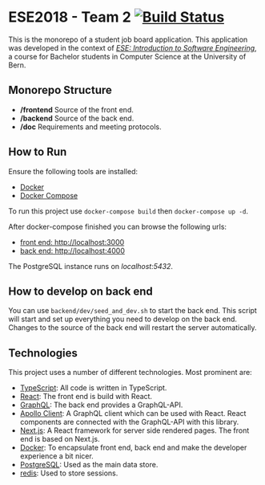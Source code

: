 # ESE2018 - Team 2 [![Build Status](https://travis-ci.com/eseTeam2/ese2018-team2.svg?branch=master)](https://travis-ci.com/eseTeam2/ese2018-team2)

This is the monorepo of a student job board application.
This application was developed in the context of
[*ESE: Introduction to Software Engineering*](http://scg.unibe.ch/teaching/ese?_s=Nsa-grgFUmyAcN6b&_k=42JrWQtE&_n&15),
a course for Bachelor students in Computer Science at the University of Bern.

## Monorepo Structure

* **/frontend** Source of the front end.
* **/backend** Source of the back end.
* **/doc** Requirements and meeting protocols.

## How to Run

Ensure the following tools are installed:

* [Docker](https://www.docker.com)
* [Docker Compose](https://docs.docker.com/compose/)

To run this project use `docker-compose build` then `docker-compose up -d`.

After docker-compose finished you can browse the following urls:

* [front end: http://localhost:3000](http://localhost:3000)
* [back end: http://localhost:4000](http://localhost:4000)

The PostgreSQL instance runs on *localhost:5432*.

## How to develop on back end

You can use `backend/dev/seed_and_dev.sh` to start the back end.
This script will start and set up everything you need to develop on the back end.
Changes to the source of the back end will restart the server automatically.

## Technologies

This project uses a number of different technologies. Most prominent are:

* [TypeScript](https://www.typescriptlang.org): All code is written in TypeScript.
* [React](https://reactjs.org): The front end is build with React.
* [GraphQL](https://graphql.org): The back end provides a GraphQL-API.
* [Apollo Client](https://www.apollographql.com/docs/react/): A GraphQL client which can be used with React. React components are connected with the GraphQL-API with this library.
* [Next.js](https://nextjs.org): A React framework for server side rendered pages. The front end is based on Next.js.
* [Docker](https://www.docker.com): To encapsulate front end, back end and make the developer experience a bit nicer.
* [PostgreSQL](https://www.postgresql.org): Used as the main data store.
* [redis](https://redis.io): Used to store sessions.